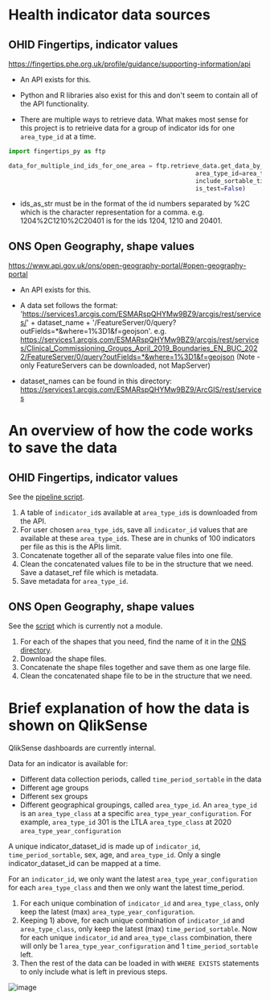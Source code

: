 # Health indicator data sources

## OHID Fingertips, indicator values

https://fingertips.phe.org.uk/profile/guidance/supporting-information/api

- An API exists for this.

- Python and R libraries also exist for this and don't seem to contain all of the API functionality.

- There are multiple ways to retrieve data. What makes most sense for this project is to retrieive data for a group of indicator ids for one `area_type_id` at a time.

``` python
import fingertips_py as ftp

data_for_multiple_ind_ids_for_one_area = ftp.retrieve_data.get_data_by_indicator_ids(indicator_ids=ids_as_str, # [Maximum 100]
                                                    area_type_id=area_type_id, # can be found in the documentation
                                                    include_sortable_time_periods=True, # includes an int format column for time period
                                                    is_test=False)
```

- ids_as_str must be in the format of the id numbers separated by %2C which is the character representation for a comma. e.g. 1204%2C1210%2C20401 is for the ids 1204, 1210 and 20401.


## ONS Open Geography, shape values

https://www.api.gov.uk/ons/open-geography-portal/#open-geography-portal

- An API exists for this.

- A data set follows the format: 'https://services1.arcgis.com/ESMARspQHYMw9BZ9/arcgis/rest/services/' + dataset_name + '/FeatureServer/0/query?outFields=*&where=1%3D1&f=geojson'. e.g. https://services1.arcgis.com/ESMARspQHYMw9BZ9/arcgis/rest/services/Clinical_Commissioning_Groups_April_2019_Boundaries_EN_BUC_2022/FeatureServer/0/query?outFields=*&where=1%3D1&f=geojson
(Note - only FeatureServers can be downloaded, not MapServer)


- dataset_names can be found in this directory: https://services1.arcgis.com/ESMARspQHYMw9BZ9/ArcGIS/rest/services


# An overview of how the code works to save the data

## OHID Fingertips, indicator values

See the [pipeline script](https://github.com/NIHR-BI/Health_Indicators/blob/main/phe_fingertips_run_pipeline.py).

1. A table of `indicator_id`s available at `area_type_id`s is downloaded from the API.
2. For user chosen `area_type_id`s, save all `indicator_id` values that are available at these `area_type_id`s. These are in chunks of 100 indicators per file as this is the APIs limit.
3. Concatenate together all of the separate value files into one file.
4. Clean the concatenated values file to be in the structure that we need. Save a dataset_ref file which is metadata.
5. Save metadata for `area_type_id`.

## ONS Open Geography, shape values

See the [script](https://github.com/NIHR-BI/Health_Indicators/blob/main/ons_open_geography.ipynb) which is currently not a module.

1. For each of the shapes that you need, find the name of it in the [ONS directory](https://services1.arcgis.com/ESMARspQHYMw9BZ9/ArcGIS/rest/services).
2. Download the shape files.
3. Concatenate the shape files together and save them as one large file.
4. Clean the concatenated shape file to be in the structure that we need.

# Brief explanation of how the data is shown on QlikSense

QlikSense dashboards are currently internal.

Data for an indicator is available for:
- Different data collection periods, called `time_period_sortable` in the data
- Different age groups
- Different sex groups
- Different geographical groupings, called `area_type_id`. An `area_type_id` is an `area_type_class` at a specific `area_type_year_configuration`. For example, `area_type_id` 301 is the LTLA `area_type_class` at 2020 `area_type_year_configuration`

A unique indicator_dataset_id is made up of `indicator_id`, `time_period_sortable`, sex, age, and `area_type_id`. Only a single indicator_dataset_id can be mapped at a time.

For an `indicator_id`, we only want the latest `area_type_year_configuration` for each `area_type_class` and then we only want the latest time_period. 
1. For each unique combination of `indicator_id` and `area_type_class`, only keep the latest (max) `area_type_year_configuration`.
2. Keeping 1) above, for each unique combination of `indicator_id` and `area_type_class`, only keep the latest (max) `time_period_sortable`.
Now for each unique `indicator_id` and `area_type_class` combination, there will only be 1 `area_type_year_configuration` and 1 `time_period_sortable` left.
3. Then the rest of the data can be loaded in with `WHERE EXISTS` statements to only include what is left in previous steps.

![image](https://github.com/NIHR-BI/Health_Indicators/assets/87127667/06c9e5d7-1719-4256-8c2b-111b0c49a6c6)
